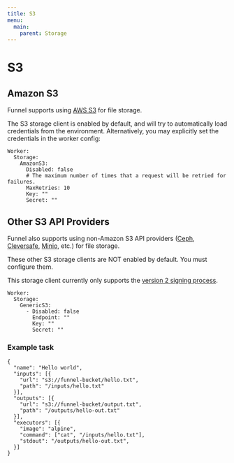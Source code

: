 ```yaml
---
title: S3
menu:
  main:
    parent: Storage
---
```


# S3

## Amazon S3

Funnel supports using [AWS S3](https://aws.amazon.com/s3/) for file storage.

The S3 storage client is enabled by default, and will try to automatically
load credentials from the environment. Alternatively, you
may explicitly set the credentials in the worker config:

```
Worker:
  Storage:
    AmazonS3:
      Disabled: false
      # The maximum number of times that a request will be retried for failures.
      MaxRetries: 10
      Key: ""
      Secret: ""
```

## Other S3 API Providers

Funnel also supports using non-Amazon S3 API providers ([Ceph][ceph], 
[Cleversafe][cleversafe], [Minio][minio], etc.) for file storage.

These other S3 storage clients are NOT enabled by default. 
You must configure them. 

This storage client currently only supports the
[version 2 signing process](http://docs.aws.amazon.com/general/latest/gr/signature-version-2.html).

```
Worker:
  Storage:
    GenericS3:
      - Disabled: false
        Endpoint: ""
        Key: ""
        Secret: ""
```

### Example task
```
{
  "name": "Hello world",
  "inputs": [{
    "url": "s3://funnel-bucket/hello.txt",
    "path": "/inputs/hello.txt"
  }],
  "outputs": [{
    "url": "s3://funnel-bucket/output.txt",
    "path": "/outputs/hello-out.txt"
  }],
  "executors": [{
    "image": "alpine",
    "command": ["cat", "/inputs/hello.txt"],
    "stdout": "/outputs/hello-out.txt",
  }]
}
```

[ceph]: http://ceph.com/
[cleversafe]: https://www.ibm.com/cloud/object-storage
[minio]: https://minio.io/
